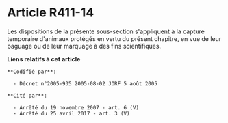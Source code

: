 # Article R411-14

Les dispositions de la présente sous-section s'appliquent à la capture temporaire d'animaux protégés en vertu du présent
chapitre, en vue de leur baguage ou de leur marquage à des fins scientifiques.

**Liens relatifs à cet article**

	**Codifié par**:

	  - Décret n°2005-935 2005-08-02 JORF 5 août 2005

	**Cité par**:

	  - Arrêté du 19 novembre 2007 - art. 6 (V)
	  - Arrêté du 25 avril 2017 - art. 3 (V)
